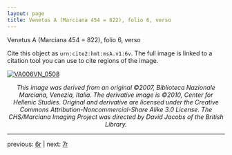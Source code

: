 ```yaml
---
layout: page
title: Venetus A (Marciana 454 = 822), folio 6, verso
---
```


Venetus A (Marciana 454 = 822), folio 6, verso

Cite this object as `urn:cite2:hmt:msA.v1:6v`.  The full image is linked to a citation tool you can use to cite regions of the image.

[![VA006VN_0508](http://www.homermultitext.org/iipsrv?IIIF=/project/homer/pyramidal/deepzoom/hmt/vaimg/2017a/VA006VN_0508.tif/full/800,/0/default.jpg)](http://www.homermultitext.org/ict2/?urn=urn:cite2:hmt:vaimg.2017a:VA006VN_0508) 

<p style="text-align: center; font-style: italic;">This image was derived from an original ©2007, Biblioteca Nazionale Marciana, Venezia, Italia. The derivative image is ©2010, Center for Hellenic Studies. Original and derivative are licensed under the Creative Commons Attribution-Noncommercial-Share Alike 3.0 License. The CHS/Marciana Imaging Project was directed by David Jacobs of the British Library.</p>

---

previous: [6r](../6r/) | next: [7r](../7r/)
